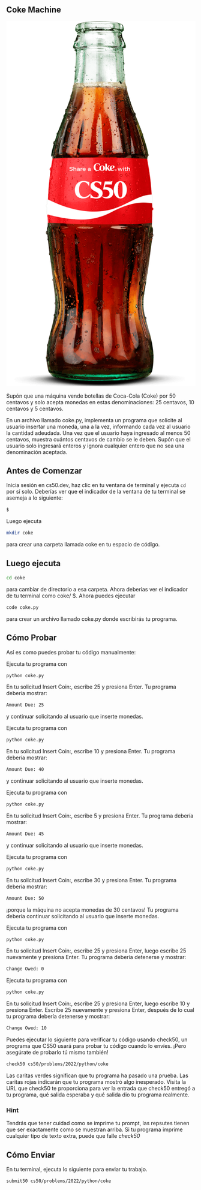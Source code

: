 ## Coke Machine

![alt text](image-1.png)

Supón que una máquina vende botellas de Coca-Cola (Coke) por 50 centavos y solo acepta monedas en estas denominaciones: 25 centavos, 10 centavos y 5 centavos.

En un archivo llamado coke.py, implementa un programa que solicite al usuario insertar una moneda, una a la vez, informando cada vez al usuario la cantidad adeudada. Una vez que el usuario haya ingresado al menos 50 centavos, muestra cuántos centavos de cambio se le deben. Supón que el usuario solo ingresará enteros y ignora cualquier entero que no sea una denominación aceptada.

## Antes de Comenzar

Inicia sesión en cs50.dev, haz clic en tu ventana de terminal y ejecuta `cd` por sí solo. Deberías ver que el indicador de la ventana de tu terminal se asemeja a lo siguiente:

```bash
$
```

Luego ejecuta

```bash
mkdir coke
```

para crear una carpeta llamada coke en tu espacio de código.

## Luego ejecuta

```bash
cd coke
```

para cambiar de directorio a esa carpeta. Ahora deberías ver el indicador de tu terminal como coke/ $. Ahora puedes ejecutar

```bash
code coke.py
```

para crear un archivo llamado coke.py donde escribirás tu programa.

## Cómo Probar

Así es como puedes probar tu código manualmente:

Ejecuta tu programa con

```bash
python coke.py
```

En tu solicitud Insert Coin:, escribe 25 y presiona Enter. Tu programa debería mostrar:

```bash
Amount Due: 25
```

y continuar solicitando al usuario que inserte monedas.

Ejecuta tu programa con

```bash
python coke.py
```

En tu solicitud Insert Coin:, escribe 10 y presiona Enter. Tu programa debería mostrar:

```bash
Amount Due: 40
```

y continuar solicitando al usuario que inserte monedas.

Ejecuta tu programa con

```bash
python coke.py
```

En tu solicitud Insert Coin:, escribe 5 y presiona Enter. Tu programa debería mostrar:

```bash
Amount Due: 45
```

y continuar solicitando al usuario que inserte monedas.

Ejecuta tu programa con

```bash
python coke.py
```

En tu solicitud Insert Coin:, escribe 30 y presiona Enter. Tu programa debería mostrar:

```bash
Amount Due: 50
```

¡porque la máquina no acepta monedas de 30 centavos! Tu programa debería continuar solicitando al usuario que inserte monedas.

Ejecuta tu programa con

```bash
python coke.py
```

En tu solicitud Insert Coin:, escribe 25 y presiona Enter, luego escribe 25 nuevamente y presiona Enter. Tu programa debería detenerse y mostrar:

```bash
Change Owed: 0
```

Ejecuta tu programa con

```bash
python coke.py
```

En tu solicitud Insert Coin:, escribe 25 y presiona Enter, luego escribe 10 y presiona Enter. Escribe 25 nuevamente y presiona Enter, después de lo cual tu programa debería detenerse y mostrar:

```bash
Change Owed: 10
```

Puedes ejecutar lo siguiente para verificar tu código usando check50, un programa que CS50 usará para probar tu código cuando lo envíes. ¡Pero asegúrate de probarlo tú mismo también!

```bash
check50 cs50/problems/2022/python/coke
```

Las caritas verdes significan que tu programa ha pasado una prueba. Las caritas rojas indicarán que tu programa mostró algo inesperado. Visita la URL que check50 te proporciona para ver la entrada que check50 entregó a tu programa, qué salida esperaba y qué salida dio tu programa realmente.

### Hint

Tendrás que tener cuidad como se imprime tu prompt, las repsutes tienen que ser exactamente como se muestran arriba. Si tu programa imprime cualquier tipo de texto
extra, puede que falle _check50_

## Cómo Enviar

En tu terminal, ejecuta lo siguiente para enviar tu trabajo.

```bash
submit50 cs50/problems/2022/python/coke
```
